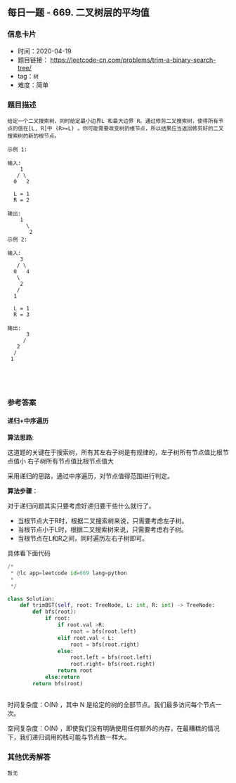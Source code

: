 ## 每日一题 - 669.  二叉树层的平均值

### 信息卡片

- 时间：2020-04-19
- 题目链接： https://leetcode-cn.com/problems/trim-a-binary-search-tree/
- tag：`树`
- 难度：简单

### 题目描述

```
给定一个二叉搜索树，同时给定最小边界L 和最大边界 R。通过修剪二叉搜索树，使得所有节点的值在[L, R]中 (R>=L) 。你可能需要改变树的根节点，所以结果应当返回修剪好的二叉搜索树的新的根节点。

示例 1:

输入: 
    1
   / \
  0   2

  L = 1
  R = 2

输出: 
    1
      \
       2
示例 2:

输入: 
    3
   / \
  0   4
   \
    2
   /
  1

  L = 1
  R = 3

输出: 
      3
     / 
   2   
  /
 1



 
```



### 参考答案

#### 递归+中序遍历

**算法思路**:

这道题的关键在于搜索树，所有其左右子树是有规律的，左子树所有节点值比根节点值小 右子树所有节点值比根节点值大

采用递归的思路，通过中序遍历，对节点值得范围进行判定。

**算法步骤**：

对于递归问题其实只要考虑好递归要干些什么就行了。

- 当根节点大于R时，根据二叉搜索树来说，只需要考虑左子树。
- 当根节点小于L时，根据二叉搜索树来说，只需要考虑右子树。
- 当根节点在L和R之间，同时遍历左右子树即可。
 

具体看下面代码

```python
/*
 * @lc app=leetcode id=669 lang=python
 *
 */

class Solution:
    def trimBST(self, root: TreeNode, L: int, R: int) -> TreeNode:
        def bfs(root):
            if root:
                if root.val >R:
                    root = bfs(root.left)
                elif root.val < L:
                    root = bfs(root.right)
                else:
                    root.left = bfs(root.left)
                    root.right= bfs(root.right)
                return root
            else:return 
        return bfs(root)
		
```

时间复杂度：O(N) ，其中 N  是给定的树的全部节点。我们最多访问每个节点一次。

空间复杂度：O(N) ，即使我们没有明确使用任何额外的内存，在最糟糕的情况下，我们递归调用的栈可能与节点数一样大。

 

### 其他优秀解答

```
暂无
```




